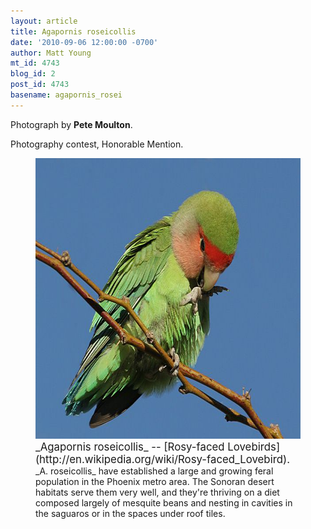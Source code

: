 ```yaml
---
layout: article
title: Agapornis roseicollis
date: '2010-09-06 12:00:00 -0700'
author: Matt Young
mt_id: 4743
blog_id: 2
post_id: 4743
basename: agapornis_rosei
---
```

Photograph by **Pete Moulton**.

Photography contest, Honorable Mention.

<figure>
<img src="/uploads/2010/Moulton.Agapornis_roseicollis.jpg" alt="Moulton.Agapornis_roseicollis.jpg" width="600" height="449" />
<figcaption markdown="span">
<big>_Agapornis roseicollis_ -- [Rosy-faced Lovebirds](http://en.wikipedia.org/wiki/Rosy-faced_Lovebird).</big> _A. roseicollis_ have established a large and growing feral population in the Phoenix metro area. The Sonoran desert habitats serve them very well, and they're thriving on a diet composed largely of mesquite beans and nesting in cavities in the saguaros or in the spaces under roof tiles.

</figcaption>
</figure>
